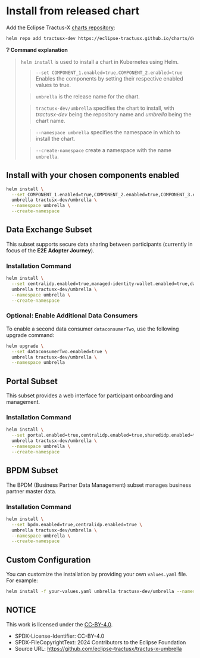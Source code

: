 # Install from released chart

Add the Eclipse Tractus-X [charts repository](https://github.com/eclipse-tractusx/charts):

```bash
helm repo add tractusx-dev https://eclipse-tractusx.github.io/charts/dev
```

**:grey_question: Command explanation**

> `helm install` is used to install a chart in Kubernetes using Helm.
> > `--set COMPONENT_1.enabled=true,COMPONENT_2.enabled=true` Enables the components by setting their respective enabled values to true.
>
> > `umbrella` is the release name for the chart.
>
> > `tractusx-dev/umbrella` specifies the chart to install, with *tractusx-dev* being the repository name and *umbrella* being the chart
name.
>
> > `--namespace umbrella` specifies the namespace in which to install the chart.
>
> > `--create-namespace` create a namespace with the name `umbrella`.

## Install with your chosen components enabled

```bash
helm install \
  --set COMPONENT_1.enabled=true,COMPONENT_2.enabled=true,COMPONENT_3.enabled=true \
  umbrella tractusx-dev/umbrella \
  --namespace umbrella \
  --create-namespace
```

## Data Exchange Subset

This subset supports secure data sharing between participants (currently in focus of the **E2E Adopter Journey**).

### Installation Command

```bash
helm install \
  --set centralidp.enabled=true,managed-identity-wallet.enabled=true,dataconsumerOne.enabled=true,tx-data-provider.enabled=true \
  umbrella tractusx-dev/umbrella \
  --namespace umbrella \
  --create-namespace
```

### Optional: Enable Additional Data Consumers

To enable a second data consumer `dataconsumerTwo`, use the following upgrade command:

```bash
helm upgrade \
  --set dataconsumerTwo.enabled=true \
  umbrella tractusx-dev/umbrella \
  --namespace umbrella
```

## Portal Subset

This subset provides a web interface for participant onboarding and management.

### Installation Command

```bash
helm install \
  --set portal.enabled=true,centralidp.enabled=true,sharedidp.enabled=true \
  umbrella tractusx-dev/umbrella \
  --namespace umbrella \
  --create-namespace
```

## BPDM Subset

The BPDM (Business Partner Data Management) subset manages business partner master data.

### Installation Command

```bash
helm install \
  --set bpdm.enabled=true,centralidp.enabled=true \
  umbrella tractusx-dev/umbrella \
  --namespace umbrella \
  --create-namespace
```

## Custom Configuration

You can customize the installation by providing your own `values.yaml` file. For example:

```bash
helm install -f your-values.yaml umbrella tractusx-dev/umbrella --namespace umbrella --create-namespace
```

## NOTICE

This work is licensed under the [CC-BY-4.0](https://creativecommons.org/licenses/by/4.0/legalcode).

* SPDX-License-Identifier: CC-BY-4.0
* SPDX-FileCopyrightText: 2024 Contributors to the Eclipse Foundation
* Source URL: <https://github.com/eclipse-tractusx/tractus-x-umbrella>
